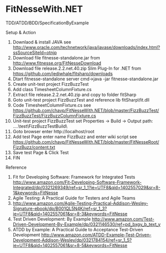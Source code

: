 FitNesseWith.NET
================

TDD/ATDD/BDD/SpecificationByExample

Setup & Action

1. Downlaod & install JAVA see http://www.oracle.com/technetwork/java/javase/downloads/index.html?ssSourceSiteId=otnjp
2. Download file fitnesse-standalone.jar from http://www.fitnesse.org/FitNesseDownload
3. Download file release.2.2.net.40.zip Slim Plug-In for .NET from https://github.com/jediwhale/fitsharp/downloads
4. Dtart fitnesse-standalone server cmd->java -jar fitnesse-standalone.jar
5. Create unit-test project FizzBuzzTest
6. Add class TimesheetColumnFixture.cs 
7. Extract file release.2.2.net.40.zip and copy to folder fitSharp
8. Goto unit-test project FizzBuzzTest and reference lib fitSharp\fit.dll
9. Code TimesheetColumnFixture.cs see https://github.com/chavp/FitNesseWith.NET/blob/master/FizzBuzzTest/FizzBuzzTest/FizzBuzzColumnFixture.cs
10. Unit-test project FizzBuzzTest set Properties -> Build -> Output path: ..\..\test\FizzBuzzTestBuild\
11. Goto browser enter http://localhost/root
12. Add test Page enter name FizzBuzz and enter wiki script see https://github.com/chavp/FitNesseWith.NET/blob/master/FitNesseRoot/FizzBuzz/content.txt
13. Save test Page & Click Test
14. FIN

Reference

1. Fit for Developing Software: Framework for Integrated Tests http://www.amazon.com/Fit-Developing-Software-Framework-Integrated/dp/0321269349/ref=sr_1_1?ie=UTF8&qid=1402557029&sr=8-1&keywords=FitNesse
2. Agile Testing: A Practical Guide for Testers and Agile Teams 
3. http://www.amazon.com/Agile-Testing-Practical-Addison-Wesley-Signature-ebook/dp/B001QL5N4K/ref=sr_1_3?ie=UTF8&qid=1402557061&sr=8-3&keywords=FitNesse
4. Test Driven Development: By Example http://www.amazon.com/Test-Driven-Development-By-Example/dp/0321146530/ref=pd_bxgy_b_text_y
5. ATDD by Example: A Practical Guide to Acceptance Test-Driven Development http://www.amazon.com/ATDD-Example-Test-Driven-Development-Addison-Wesley/dp/0321784154/ref=sr_1_5?ie=UTF8&qid=1402557061&sr=8-5&keywords=FitNesse
